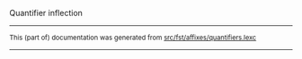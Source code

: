 Quantifier inflection

* * *

<small>This (part of) documentation was generated from [src/fst/affixes/quantifiers.lexc](https://github.com/giellalt/lang-kca/blob/main/src/fst/affixes/quantifiers.lexc)</small>

---


